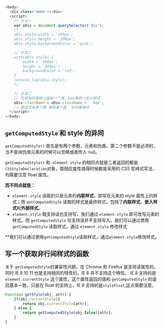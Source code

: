 ```javascript
<body>
  <div class='demo'></div>
  <script>
    // 方法一
    var oDiv = document.querySelector('div');
    /*
    oDiv.style.width = '300px';
    oDiv.style.height = '300px';
    oDiv.style.backgroundColor = 'pink';

    // 方法二
    with(oDiv.style) {
        width = '300px';
        height = '300px';
        backgroundColor = 'red';
    }
    console.log(oDiv.style);
    */

    // 方法三
    // 在原有的基础上面加一个类，box类统一定义样式
    oDiv.className = oDiv.className + ' box';
    // 是否含有某个类 移除某个类  字符串操作
  </script>
</body>
```

## `getComputedStyle` 和 style 的异同

`getComputedStyle()` 首先是有两个参数，元素和伪类。第二个参数不是必须的，当不查询伪类元素的时候可以忽略或者传入 null。

`getComputedStyle()` 和` element.style` 的相同点就是二者返回的都是`CSSStyleDeclaration`对象，取相应属性值得时候都是采用的 CSS 驼峰式写法，均需要注意 float 属性。

**而不同点就是：**

- `element.style` 读取的只是元素的**内联样式**，即写在元素的 style 属性上的样式；而 `getComputedStyle` 读取的样式是最终样式，包括了**内联样式**、**嵌入样式**和**外部样式**。
- `element.style` 既支持读也支持写，我们通过 `element.style` 即可改写元素的样式。而 `getComputedStyle` 仅支持读并不支持写入。我们可以通过使用 `getComputedStyle` 读取样式，通过 `element.style` 修改样式

\*\*我们可以通过使用`getComputedStyle`读取样式，通过`element.style`修改样式。

## 写一个获取非行间样式的函数

关于 `getComputedStyle`的兼容性问题，在 Chrome 和 Firefox 是支持该属性的，同时 IE 9 10 11 也是支持相同的特性的，IE 8 并不支持这个特性。 IE 8 支持的是 `element.currentStyle` 这个属性，这个属性返回的值和 `getComputedStyle` 的返回基本一致，只是在 float 的支持上，IE 8 支持的是`styleFloat`,这点需要注意。

```javascript
Function getStyle(obj, attr) {
	If(obj.currentStyle){
		return obj.currentStyle[attr];
	} else {
		return getComputedStyle(obj,false)[attr];
  	}
}
```
